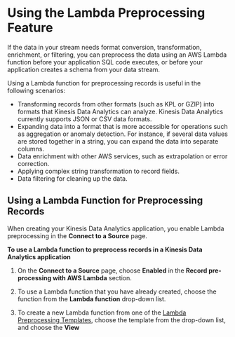 # Using the Lambda Preprocessing Feature<a name="lambda-preprocessing"></a>

If the data in your stream needs format conversion, transformation, enrichment, or filtering, you can preprocess the data using an AWS Lambda function before your application SQL code executes, or before your application creates a schema from your data stream\. 

Using a Lambda function for preprocessing records is useful in the following scenarios:
+ Transforming records from other formats \(such as KPL or GZIP\) into formats that Kinesis Data Analytics can analyze\. Kinesis Data Analytics currently supports JSON or CSV data formats\.
+ Expanding data into a format that is more accessible for operations such as aggregation or anomaly detection\. For instance, if several data values are stored together in a string, you can expand the data into separate columns\.
+ Data enrichment with other AWS services, such as extrapolation or error correction\.
+ Applying complex string transformation to record fields\.
+ Data filtering for cleaning up the data\.

## Using a Lambda Function for Preprocessing Records<a name="lambda-preprocessing-use"></a>

When creating your Kinesis Data Analytics application, you enable Lambda preprocessing in the **Connect to a Source** page\.

**To use a Lambda function to preprocess records in a Kinesis Data Analytics application**

1. On the **Connect to a Source** page, choose **Enabled** in the **Record pre\-processing with AWS Lambda** section\.

1. To use a Lambda function that you have already created, choose the function from the **Lambda function** drop\-down list\.

1. To create a new Lambda function from one of the [Lambda Preprocessing Templates](#lambda-preprocessing-templates), choose the template from the drop\-down list, and choose the **View <template name> in Lambda** link to edit the function\.

1. To create a new Lambda function, choose **Create new**\. For information about creating a Lambda function, see [Create a HelloWorld Lambda Function and Explore the Console](http://docs.aws.amazon.com/lambda/latest/dg/getting-started-create-function.html)\.

1. Choose the version of the Lambda function to use\. To use the latest version, choose **$LATEST**\.

When you choose or create a Lambda function for record preprocessing, the records are preprocessed before your application SQL code executes, or your application generates a schema from the records\.

## Lambda Preprocessing Permissions<a name="lambda-preprocessing-policy"></a>

To use Lambda preprocessing, the application's IAM role requires the following permissions policy:

```
     {
       "Sid": "UseLambdaFunction",
       "Effect": "Allow",
       "Action": [
           "lambda:InvokeFunction",
           "lambda:GetFunctionConfiguration"
       ],
       "Resource": "<FunctionARN>"
   }
```

For more information about adding permissions policies, see [Authentication and Access Control for Amazon Kinesis Data Analytics](authentication-and-access-control.md)\.

## Lambda Preprocessing Metrics<a name="lambda-preprocessing-metrics"></a>

You can monitor the number of Lambda invocations, bytes processed, successes and failures, etc\. using Amazon CloudWatch\. For information about CloudWatch metrics that are emitted by Kinesis Data Analytics Lambda preprocessing, see [Amazon Kinesis Analytics Metrics](http://docs.aws.amazon.com/AmazonCloudWatch/latest/monitoring/aka-metricscollected.html)\.

## Lambda Preprocessing Templates<a name="lambda-preprocessing-templates"></a>

Amazon Kinesis Data Analytics provides the following templates for Lambda functions for preprocessing records in a stream:


| Lambda Blueprint | Language and version | Description | 
| --- | --- | --- | 
| General Kinesis Data Analytics Input Processing  | Node\.js 6\.10 |  A Kinesis Data Analytics record pre\-processor that receives JSON or CSV records as input and then returns them with a processing status\. Use this processor as a starting point for custom transformation logic\.  | 
| General Kinesis Analytics Input Processing  | Python 2\.7 |  A Kinesis Data Analytics record pre\-processor that receives JSON or CSV records as input and then returns them with a processing status\. Use this processor as a starting point for custom transformation logic\.  | 
| Compressed Input Processing | Node\.js 6\.10 | A Kinesis Data Analytics record processor that receives compressed \(GZIP or Deflate compressed\) JSON or CSV records as input and returns decompressed records with a processing status\.  | 
| KPL Input Processing | Python 2\.7 | A Kinesis Data Analytics record processor that receives Kinesis Producer Library \(KPL\) aggregates of JSON or CSV records as input and returns disaggregated records with a processing status\.  | 

## Data Preprocessing Event Input Data Model/ Record Response Model<a name="lambda-preprocessing-data-model"></a>

To preprocess records, your Lambda function must be compliant with the required event input data and record response models\. 

### Event Input Data Model<a name="lambda-preprocessing-request-model"></a>

Kinesis Data Analytics continuously reads data from your Kinesis stream or Kinesis Data Firehose delivery stream\. For each batch of records it retrieves, the service manages how each batch gets passed to your Lambda function\. Your function receives a list of records as input\. Within your function, you iterate through the list and apply your business logic to accomplish your preprocessing requirements \(such as data format conversion or enrichment\)\. 

The input model to your preprocessing function varies slightly, depending on whether the data was received from a Kinesis stream or a Kinesis Data Firehose delivery stream\. 

If the source is a Kinesis Data Firehose delivery stream, the event input data model is as follows:

**Kinesis Data Firehose Request Data Model**


| Field | Description | 
| --- | --- | 
| Field | Description | 
| --- | --- | 
| Field | Description | 
| --- | --- | 
| invocationId | The Lambda invocation Id \(random GUID\)\. | 
| applicationArn | Kinesis Data Analytics application Amazon Resource Name \(ARN\) | 
| streamArn | Delivery stream ARN | 
| records [\[See the AWS documentation website for more details\]](http://docs.aws.amazon.com/kinesisanalytics/latest/dev/lambda-preprocessing.html)  | 
| recordId | record ID \(random GUID\) | 
| kinesisFirehoseRecordMetadata |  [\[See the AWS documentation website for more details\]](http://docs.aws.amazon.com/kinesisanalytics/latest/dev/lambda-preprocessing.html)  | 
| data | Base64\-encoded source record payload | 
| approximateArrivalTimestamp | Delivery stream record approximate arrival time | 

If the source is a Kinesis stream, the event input data model is as follows:

**Kinesis Streams Request Data Model**


| Field | Description | 
| --- | --- | 
| Field | Description | 
| --- | --- | 
| Field | Description | 
| --- | --- | 
| invocationId | The Lambda invocation Id \(random GUID\)\. | 
| applicationArn | Kinesis Data Analytics application ARN | 
| streamArn | Delivery stream ARN | 
| records [\[See the AWS documentation website for more details\]](http://docs.aws.amazon.com/kinesisanalytics/latest/dev/lambda-preprocessing.html)  | 
| recordId | record ID based off of Kinesis record sequence number | 
| kinesisStreamRecordMetadata |  [\[See the AWS documentation website for more details\]](http://docs.aws.amazon.com/kinesisanalytics/latest/dev/lambda-preprocessing.html)  | 
| data | Base64\-encoded source record payload | 
| sequenceNumber | Sequence number from the Kinesis stream record | 
| partitionKey | Partition key from the Kinesis stream record | 
| shardId | ShardId from the Kinesis stream record | 
| approximateArrivalTimestamp | Delivery stream record approximate arrival time | 

### Record Response Model<a name="lambda-preprocessing-response-model"></a>

All records returned from your Lambda preprocessing function \(with record IDs\) that are sent to the Lambda function must be returned\. They must contain the following parameters, or Kinesis Data Analytics rejects them and treats it as a data preprocessing failure\. The data payload part of the record can be transformed to accomplish preprocessing requirements\.

**Response Data Model**


| Field | Description | 
| --- | --- | 
| records [\[See the AWS documentation website for more details\]](http://docs.aws.amazon.com/kinesisanalytics/latest/dev/lambda-preprocessing.html)  | 
| recordId | The record ID is passed from Kinesis Data Analytics to Lambda during the invocation\. The transformed record must contain the same record ID\. Any mismatch between the ID of the original record and the ID of the transformed record is treated as a data preprocessing failure\. | 
| result | The status of the data transformation of the record\. The possible values are: [\[See the AWS documentation website for more details\]](http://docs.aws.amazon.com/kinesisanalytics/latest/dev/lambda-preprocessing.html)  | 
| data | The transformed data payload, after base64\-encoding\. Each data payload can contain multiple JSON documents if the application ingestion data format is JSON, or can contain multiple CSV rows \(with a row delimiter specified in each row\) if the application ingestion data format is CSV\. The Kinesis Data Analytics service successfully parses and processes data with either multiple JSON documents or CSV rows within the same data payload\.  | 

## Common Data Preprocessing Failures<a name="lambda-preprocessing-failures"></a>

The following are common reasons why preprocessing can fail\.
+ Not all records \(with record IDs\) in a batch that are sent to the Lambda function are returned back to the Kinesis Data Analytics service\. 
+ The response is missing either the record ID, status, or data payload field\. The data payload field is optional for a `Dropped` or `ProcessingFailed` record\.
+ The Lambda function timeouts are not sufficient to preprocess the data\.
+ The Lambda function response exceeds the response limits imposed by the AWS Lambda service\.

In the case of data preprocessing failures, the Kinesis Data Analytics service continues to retry Lambda invocations on the same set of records until successful\. You can monitor the following CloudWatch metrics to gain insight into failures\.
+ Kinesis Data Analytics Application `MillisBehindLatest`: Indicates how far behind an application is reading from the streaming source\. 
+ Kinesis Data Analytics Application `InputPreprocessing` CloudWatch metrics: Indicates the number of successes and failures, among other statistics\. For more information, see [Amazon Kinesis Analytics Metrics](http://docs.aws.amazon.com/AmazonCloudWatch/latest/monitoring/aka-metricscollected.html)\.
+ AWS Lambda function CloudWatch metrics and logs\.

## For Further Information<a name="lambda-preprocessing-further-information"></a>

For further information, including architectural information and a sample Lambda function to preprocess stream records, see [Pre\-Processing Data in Kinesis Analytics with AWS Lambda](https://aws.amazon.com/blogs/big-data/preprocessing-data-in-amazon-kinesis-analytics-with-aws-lambda/)\. 